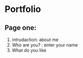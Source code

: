 # Portfolio

## Page one:
1. intrudaction: about me
2. Who are you? : enter your name
3. What do you like
